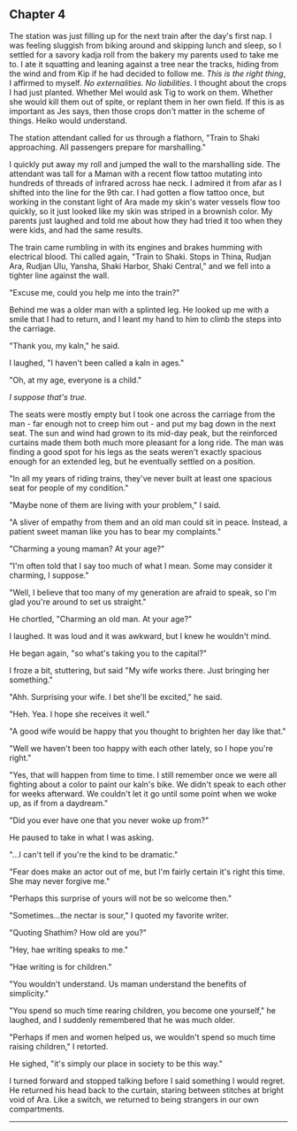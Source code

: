 
<!--
Kip secretly boards the train, and they both meet up right before going in. Kip gets punishment of going on the rescue mission, Lif gets punishment of Ara instead of Ulu, where she learns how to protect against radiation and low pressure.
-->

## Chapter 4



  The station was just filling up for the next train after the day's first nap. I was feeling sluggish from biking around and skipping lunch and sleep, so I settled for a savory kadja roll from the bakery my parents used to take me to. I ate it squatting and leaning against a tree near the tracks, hiding from the wind and from Kip if he had decided to follow me. *This is the right thing*, I affirmed to myself. *No externalities. No liabilities*. I thought about the crops I had just planted. Whether Mel would ask Tig to work on them. Whether she would kill them out of spite, or replant them in her own field. If this is as important as Jes says, then those crops don't matter in the scheme of things. Heiko would understand.

  The station attendant called for us through a flathorn, "Train to Shaki approaching. All passengers prepare for marshalling."

  I quickly put away my roll and jumped the wall to the marshalling side. The attendant was tall for a Maman with a recent flow tattoo mutating into hundreds of threads of infrared across hae neck. I admired it from afar as I shifted into the line for the 9th car. I had gotten a flow tattoo once, but working in the constant light of Ara made my skin's water vessels flow too quickly, so it just looked like my skin was striped in a brownish color. My parents just laughed and told me about how they had tried it too when they were kids, and had the same results.

  The train came rumbling in with its engines and brakes humming with electrical blood. Thi called again, "Train to Shaki. Stops in Thina, Rudjan Ara, Rudjan Ulu, Yansha, Shaki Harbor, Shaki Central," and we fell into a tighter line against the wall.

  "Excuse me, could you help me into the train?"

  Behind me was a older man with a splinted leg. He looked up me with a smile that I had to return, and I leant my hand to him to climb the steps into the carriage.

  "Thank you, my kaln," he said.

  I laughed, "I haven't been called a kaln in ages."

  "Oh, at my age, everyone is a child."

  *I suppose that's true.*

  The seats were mostly empty but I took one across the carriage from the man - far enough not to creep him out - and put my bag down in the next seat. The sun and wind had grown to its mid-day peak, but the reinforced curtains made them both much more pleasant for a long ride. The man was finding a good spot for his legs as the seats weren't exactly spacious enough for an extended leg, but he eventually settled on a position.

  "In all my years of riding trains, they've never built at least one spacious seat for people of my condition."

  "Maybe none of them are living with your problem," I said.

  "A sliver of empathy from them and an old man could sit in peace. Instead, a patient sweet maman like you has to bear my complaints."

  "Charming a young maman? At your age?"

  "I'm often told that I say too much of what I mean. Some may consider it charming, I suppose."

  "Well, I believe that too many of my generation are afraid to speak, so I'm glad you're around to set us straight."

  He chortled, "Charming an old man. At your age?"

  I laughed. It was loud and it was awkward, but I knew he wouldn't mind.

  He began again, "so what's taking you to the capital?"

  I froze a bit, stuttering, but said "My wife works there. Just bringing her something."

  "Ahh. Surprising your wife. I bet she'll be excited," he said.

  "Heh. Yea. I hope she receives it well."

  "A good wife would be happy that you thought to brighten her day like that."

  "Well we haven't been too happy with each other lately, so I hope you're right."

  "Yes, that will happen from time to time. I still remember once we were all fighting about a color to paint our kaln's bike. We didn't speak to each other for weeks afterward. We couldn't let it go until some point when we woke up, as if from a daydream."

  "Did you ever have one that you never woke up from?"

  He paused to take in what I was asking.

  "...I can't tell if you're the kind to be dramatic."

  "Fear does make an actor out of me, but I'm fairly certain it's right this time. She may never forgive me."

  "Perhaps this surprise of yours will not be so welcome then."

  "Sometimes...the nectar is sour," I quoted my favorite writer.

  "Quoting Shathim? How old are you?"

  "Hey, hae writing speaks to me."

  "Hae writing is for children."

  "You wouldn't understand. Us maman understand the benefits of simplicity."

  "You spend so much time rearing children, you become one yourself," he laughed, and I suddenly remembered that he was much older.

  "Perhaps if men and women helped us, we wouldn't spend so much time raising children," I retorted.

  He sighed, "it's simply our place in society to be this way."

  I turned forward and stopped talking before I said something I would regret. He returned his head back to the curtain, staring between stitches at bright void of Ara. Like a switch, we returned to being strangers in our own compartments.


  -------


  <!--
    Wakes up:
    - the paper is gone.
      - interrogates old man.
      - goes up and down the train inconspicuously to find it.
      - finds Kip.
      - Kip fills Lif in.
    - the paper is stolen forcefully and quickly.
      - Lif chases the perp, another maman, through the humming engine room.
      - Perp is an Arkeza debater/lobbyist that is trying to destroy evidence of the robots' plan.
    - reads the paper.
      - realizes the gravity of it all.
  -->
